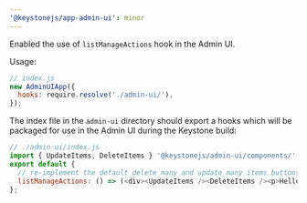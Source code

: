 ```yaml
---
'@keystonejs/app-admin-ui': minor
---
```


Enabled the use of `listManageActions` hook in the Admin UI.

Usage: 

```js
// index.js
new AdminUIApp({
  hooks: require.resolve('./admin-ui/'),
});
```

The index file in the `admin-ui` directory should export a hooks which will be packaged for use in the Admin UI during the Keystone build:

```js
// ./admin-ui/index.js
import { UpdateItems, DeleteItems } '@keystonejs/admin-ui/components/'
export default {
  // re-implement the default delete many and update many items buttons + custom text
  listManageActions: () => (<div><UpdateItems /><DeleteItems /><p>Hello world</p></div>),
};
```